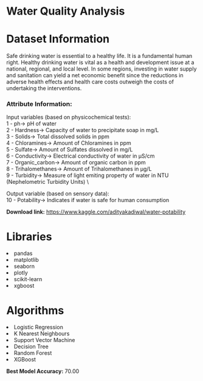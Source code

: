 # Water Quality Analysis 

# Dataset Information

Safe drinking water is essential to a healthy life. It is a fundamental human right. Healthy drinking water is vital as a health and development issue at a national, regional, and local level. In some regions, investing in water supply and sanitation can yield a net economic benefit since the reductions in adverse health effects and health care costs outweigh the costs of undertaking the interventions.

### Attribute Information:

Input variables (based on physicochemical tests): \
1 - ph-> pH of water \
2 - Hardness-> Capacity of water to precipitate soap in mg/L \
3 - Solids-> Total dissolved solids in ppm \
4 - Chloramines-> Amount of Chloramines in ppm \
5 - Sulfate-> Amount of Sulfates dissolved in mg/L \
6 - Conductivity-> Electrical conductivity of water in μS/cm \
7 - Organic_carbon-> Amount of organic carbon in ppm \
8 - Trihalomethanes-> Amount of Trihalomethanes in μg/L \
9 - Turbidity-> Measure of light emiting property of water in NTU (Nephelometric Turbidity Units) \

Output variable (based on sensory data): \
10 - Potability-> Indicates if water is safe for human consumption


**Download link:** https://www.kaggle.com/adityakadiwal/water-potability


# Libraries


<li>pandas
<li>matplotlib
<li>seaborn
<li>plotly
<li>scikit-learn
<li>xgboost
  
# Algorithms
<li>Logistic Regression
<li>K Nearest Neighbours
<li>Support Vector Machine
<li>Decision Tree
<li>Random Forest
<li>XGBoost
  
**Best Model Accuracy:** 70.00
